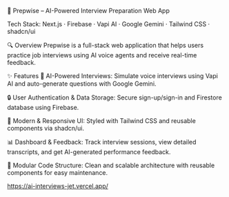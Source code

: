 🚀 Prepwise – AI-Powered Interview Preparation Web App

Tech Stack: Next.js · Firebase · Vapi AI · Google Gemini · Tailwind CSS · shadcn/ui

🔍 Overview
Prepwise is a full-stack web application that helps users practice job interviews using AI voice agents and receive real-time feedback.

✨ Features
🎤 AI-Powered Interviews: Simulate voice interviews using Vapi AI and auto-generate questions with Google Gemini.

🔒 User Authentication & Data Storage: Secure sign-up/sign-in and Firestore database using Firebase.

📱 Modern & Responsive UI: Styled with Tailwind CSS and reusable components via shadcn/ui.

📊 Dashboard & Feedback: Track interview sessions, view detailed transcripts, and get AI-generated performance feedback.

🧩 Modular Code Structure: Clean and scalable architecture with reusable components for easy maintenance.

https://ai-interviews-jet.vercel.app/
